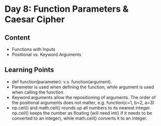 # Day 8: Function Parameters & Caesar Cipher
## Content
* Functions with Inputs
* Positional vs. Keyword Arguments

## Learning Points
* def function(parameter): v.s. function(argument).
* Paremeter is used when defining the function, while argument is used when calling the function. 
* Keyword arguments allow the repositioning of arguments. The order of the positional arguments does not matter, e.g. function(c=1, b=2, a=3) 
* np.ceil() and math.ceil() rounds up all numbers to its nearest integer. np.ceil() keeps the number as floating (will need int() if it needs to be converted to an integer), while math.ceil() converts it to an integer. 
